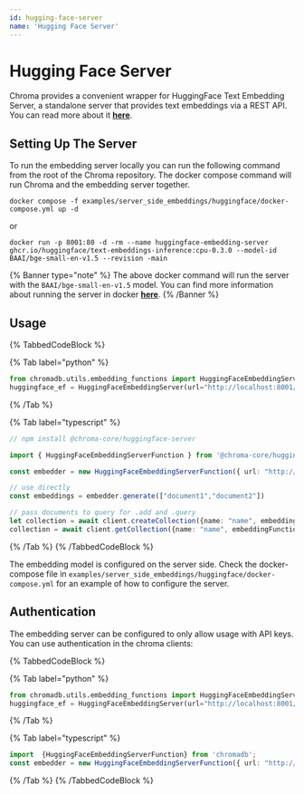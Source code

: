 ```yaml
---
id: hugging-face-server
name: 'Hugging Face Server'
---
```


# Hugging Face Server

Chroma provides a convenient wrapper for HuggingFace Text Embedding Server, a standalone server that provides text embeddings via a REST API. You can read more about it [**here**](https://github.com/huggingface/text-embeddings-inference).

## Setting Up The Server

To run the embedding server locally you can run the following command from the root of the Chroma repository. The docker compose command will run Chroma and the embedding server together.

```terminal
docker compose -f examples/server_side_embeddings/huggingface/docker-compose.yml up -d
```

or

```terminal
docker run -p 8001:80 -d -rm --name huggingface-embedding-server ghcr.io/huggingface/text-embeddings-inference:cpu-0.3.0 --model-id BAAI/bge-small-en-v1.5 --revision -main
```

{% Banner type="note" %}
The above docker command will run the server with the `BAAI/bge-small-en-v1.5` model. You can find more information about running the server in docker [**here**](https://github.com/huggingface/text-embeddings-inference#docker).
{% /Banner %}

## Usage

{% TabbedCodeBlock %}

{% Tab label="python" %}

```python
from chromadb.utils.embedding_functions import HuggingFaceEmbeddingServer
huggingface_ef = HuggingFaceEmbeddingServer(url="http://localhost:8001/embed")
```

{% /Tab %}

{% Tab label="typescript" %}


```typescript
// npm install @chroma-core/huggingface-server

import { HuggingFaceEmbeddingServerFunction } from '@chroma-core/huggingface-server';

const embedder = new HuggingFaceEmbeddingServerFunction({ url: "http://localhost:8001/embed" })

// use directly
const embeddings = embedder.generate(["document1","document2"])

// pass documents to query for .add and .query
let collection = await client.createCollection({name: "name", embeddingFunction: embedder})
collection = await client.getCollection({name: "name", embeddingFunction: embedder})
```

{% /Tab %}
{% /TabbedCodeBlock %}

The embedding model is configured on the server side. Check the docker-compose file in `examples/server_side_embeddings/huggingface/docker-compose.yml` for an example of how to configure the server.

## Authentication

The embedding server can be configured to only allow usage with API keys. 
You can use authentication in the chroma clients:

{% TabbedCodeBlock %}

{% Tab label="python" %}

```python
from chromadb.utils.embedding_functions import HuggingFaceEmbeddingServer
huggingface_ef = HuggingFaceEmbeddingServer(url="http://localhost:8001/embed", api_key="your secret key")
```

{% /Tab %}

{% Tab label="typescript" %}


```typescript
import  {HuggingFaceEmbeddingServerFunction} from 'chromadb';
const embedder = new HuggingFaceEmbeddingServerFunction({ url: "http://localhost:8001/embed", apiKey: "your secret key" })
```

{% /Tab %}
{% /TabbedCodeBlock %}
